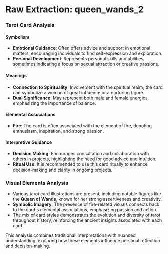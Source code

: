 # Raw Extraction: queen_wands_2

### Tarot Card Analysis

#### Symbolism
- **Emotional Guidance**: Often offers advice and support in emotional matters, encouraging individuals to find self-expression and exploration.
- **Personal Development**: Represents personal skills and abilities, sometimes indicating a focus on sexual attraction or creative passions.

#### Meanings
- **Connection to Spirituality**: Involvement with the spiritual realm; the card can symbolize a woman of great influence or a nurturing figure.
- **Dual Significance**: May represent both male and female energies, emphasizing the importance of balance.

#### Elemental Associations
- **Fire**: The card is often associated with the element of fire, denoting enthusiasm, inspiration, and strong passion.
  
#### Interpretive Guidance
- **Decision Making**: Encourages consultation and collaboration with others in projects, highlighting the need for good advice and intuition.
- **Ritual Use**: It is recommended to use this card ritually to enhance decision-making and clarity in ongoing projects.

### Visual Elements Analysis
- Various tarot card illustrations are present, including notable figures like the **Queen of Wands**, known for her strong assertiveness and creativity.
- **Symbolic Imagery**: The presence of fire-related visuals connects back to the card's elemental associations, emphasizing passion and action.
- The mix of card styles demonstrates the evolution and diversity of tarot throughout history, reinforcing the ancient insights associated with each card. 

This analysis combines traditional interpretations with nuanced understanding, exploring how these elements influence personal reflection and decision-making.
